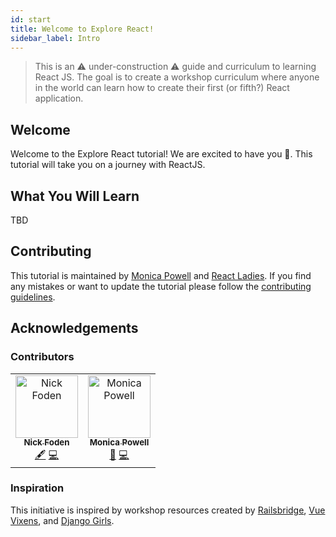 ```yaml
---
id: start
title: Welcome to Explore React!
sidebar_label: Intro
---
```


> This is an ⚠️ under-construction ⚠️ guide and curriculum to learning React JS. The goal is to create a workshop curriculum where anyone in the world can learn how to create their first (or fifth?) React application.

## Welcome

Welcome to the Explore React tutorial! We are excited to have you 🎉. This tutorial will take you on a journey with ReactJS.

## What You Will Learn

TBD

## Contributing

This tutorial is maintained by [Monica Powell](https://github.com/m0nica) and [React Ladies](https://opencollective.com/react-ladies). If you find any mistakes or want to update the tutorial please follow the [contributing guidelines](https://github.com/M0nica/explore-react-guide).

## Acknowledgements

### Contributors

<!-- ALL-CONTRIBUTORS-LIST:START - Do not remove or modify this section -->
<!-- prettier-ignore -->
<table>
  <tr>
    <td align="center"><a href="https://nickis.online/"><img src="https://avatars1.githubusercontent.com/u/8321838?v=4" width="100px;" alt="Nick Foden"/><br /><sub><b>Nick Foden</b></sub></a><br /><a href="#content-NickFoden" title="Content">🖋</a> <a href="https://github.com/M0nica/explore-react-guide/commits?author=NickFoden" title="Code">💻</a></td>
    <td align="center"><a href="https://www.aboutmonica.com"><img src="https://avatars0.githubusercontent.com/u/6998954?v=4" width="100px;" alt="Monica Powell"/><br /><sub><b>Monica Powell</b></sub></a><br /><a href="https://github.com/M0nica/explore-react-guide/commits?author=M0nica" title="Documentation">📖</a> <a href="https://github.com/M0nica/explore-react-guide/commits?author=M0nica" title="Code">💻</a></td>
  </tr>
</table>

<!-- ALL-CONTRIBUTORS-LIST:END -->

### Inspiration

This initiative is inspired by workshop resources created by
[Railsbridge](https://docs.railsbridge.org/docs/),
[Vue Vixens](https://workshops.vuevixens.org/workshop/), and
[Django Girls](https://tutorial.djangogirls.org/en/).

